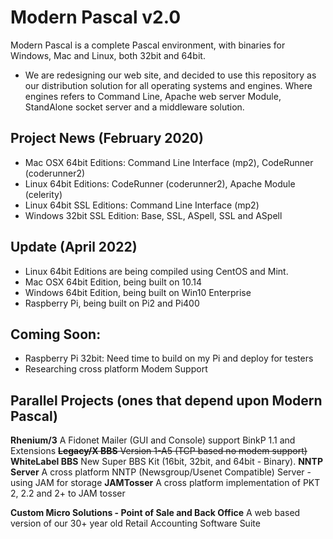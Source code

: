 # Modern Pascal v2.0

Modern Pascal is a complete Pascal environment, with binaries for Windows, Mac and Linux, both 32bit and 64bit.

* We are redesigning our web site, and decided to use this repository as our distribution solution for all operating systems and engines. Where engines refers to Command Line, Apache web server Module, StandAlone socket server and a middleware solution.

## Project News (February 2020)
* Mac OSX 64bit Editions: Command Line Interface (mp2), CodeRunner (coderunner2)
* Linux 64bit Editions: CodeRunner (coderunner2), Apache Module (celerity)
* Linux 64bit SSL Editions: Command Line Interface (mp2)
* Windows 32bit SSL Edition: Base, SSL, ASpell, SSL and ASpell

## Update (April 2022)
* Linux 64bit Editions are being compiled using CentOS and Mint.
* Mac OSX 64bit Edition, being built on 10.14
* Windows 64bit Edition, being built on Win10 Enterprise
* Raspberry Pi, being built on Pi2 and Pi400

## Coming Soon:
* Raspberry Pi 32bit: Need time to build on my Pi and deploy for testers
* Researching cross platform Modem Support

## Parallel Projects (ones that depend upon Modern Pascal)
**Rhenium/3** A Fidonet Mailer (GUI and Console) support BinkP 1.1 and Extensions
~~**Legacy/X BBS** Version 1-A5 (TCP based no modem support)~~
**WhiteLabel BBS** New Super BBS Kit (16bit, 32bit, and 64bit - Binary).
**NNTP Server** A cross platform NNTP (Newsgroup/Usenet Compatible) Server - using JAM for storage
**JAMTosser** A cross platform implementation of PKT 2, 2.2 and 2+ to JAM tosser

**Custom Micro Solutions - Point of Sale and Back Office** A web based version of our 30+ year old Retail Accounting Software Suite
